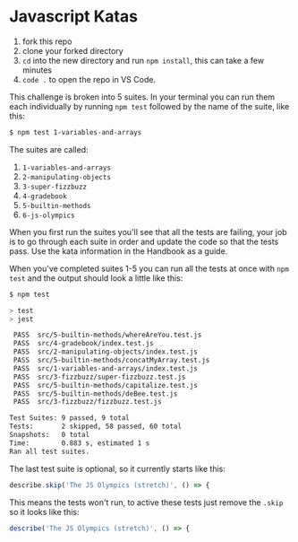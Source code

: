 # Javascript Katas

1. fork this repo
2. clone your forked directory
3. `cd` into the new directory and run `npm install`, this can take a few minutes
4. `code .` to open the repo in VS Code.  

This challenge is broken into 5 suites. In your terminal you can run them each individually by running `npm test` followed by the name of the suite, like this:

```sh
$ npm test 1-variables-and-arrays
```

The suites are called:

1. `1-variables-and-arrays`
2. `2-manipulating-objects`
3. `3-super-fizzbuzz`
4. `4-gradebook`
5. `5-builtin-methods`
6. `6-js-olympics`

When you first run the suites you'll see that all the tests are failing, your job is to go through each suite in order and update the code so that the tests pass. Use the kata information in the Handbook as a guide. 

When you've completed suites 1-5 you can run all the tests at once with `npm test` and the output should look a little like this:

```sh
$ npm test

> test
> jest

 PASS  src/5-builtin-methods/whereAreYou.test.js
 PASS  src/4-gradebook/index.test.js
 PASS  src/2-manipulating-objects/index.test.js
 PASS  src/5-builtin-methods/concatMyArray.test.js
 PASS  src/1-variables-and-arrays/index.test.js
 PASS  src/3-fizzbuzz/super-fizzbuzz.test.js
 PASS  src/5-builtin-methods/capitalize.test.js
 PASS  src/5-builtin-methods/deBee.test.js
 PASS  src/3-fizzbuzz/fizzbuzz.test.js

Test Suites: 9 passed, 9 total
Tests:       2 skipped, 58 passed, 60 total
Snapshots:   0 total
Time:        0.883 s, estimated 1 s
Ran all test suites.
```

The last test suite is optional, so it currently starts like this:

```js
describe.skip('The JS Olympics (stretch)', () => {
```

This means the tests won't run, to active these tests just remove the `.skip` so it looks like this:

```js
describe('The JS Olympics (stretch)', () => {
```
